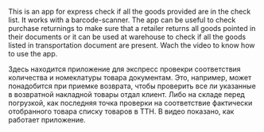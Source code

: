 This is an app for express check if all the goods provided are in the check list. It works with a barcode-scanner.
The app can be useful to check purchase returnings to make sure that a retailer returns all goods pointed in their documents
or it can be used at warehouse to check if all the goods listed in transportation document are present.
Wach the video to know how to use the app.

Здесь находится приложение для экспресс провекри соответствия количества и номеклатуры товара документам. Это, например, 
может понадобится при приемке возврата, чтобы проверить все ли указанные в возвратной накладной товары отдал клиент. 
Либо на складе перед погрузкой, как последняя точка проверки на соответствие фактически отобранного товара списку товаров в ТТН.
В видео показано, как работает приложение.
